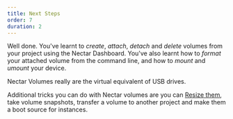 ```yaml
---
title: Next Steps
order: 7
duration: 2
---
```


Well done. You've learnt to *create*, *attach*, *detach* and *delete* volumes from your project using the Nectar Dashboard. You've also learnt how to *format* your attached volume from the command line, and how to *mount* and *umount* your device. 

Nectar Volumes really are the virtual equivalent of USB drives.

Additional tricks you can do with Nectar volumes are you can [Resize them](https://support.ehelp.edu.au/support/solutions/articles/6000185794-increasing-a-volume-size), take volume snapshots, transfer a volume to another project and make them a boot source for instances. 